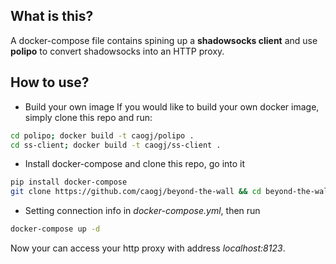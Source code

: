 ## What is this?
A docker-compose file contains spining up a **shadowsocks client** and use **polipo** to 
convert shadowsocks into an HTTP proxy.

## How to use?
* Build your own image
If you would like to build your own docker image, simply clone this repo and run:

```sh
cd polipo; docker build -t caogj/polipo .
cd ss-client; docker build -t caogj/ss-client .
```
* Install docker-compose and clone this repo, go into it

```sh
pip install docker-compose
git clone https://github.com/caogj/beyond-the-wall && cd beyond-the-wall
```

* Setting connection info in *docker-compose.yml*, then run

```sh
docker-compose up -d
```

Now your can access your http proxy with address *localhost:8123*.

